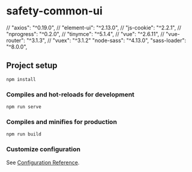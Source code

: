 # safety-common-ui

// "axios": "^0.19.0",
// "element-ui": "^2.13.0",
// "js-cookie": "^2.2.1",
// "nprogress": "^0.2.0",
// "tinymce": "^5.1.4",
// "vue": "^2.6.11",
// "vue-router": "^3.1.3",
// "vuex": "^3.1.2"
"node-sass": "^4.13.0",
"sass-loader": "^8.0.0",

## Project setup

```
npm install
```

### Compiles and hot-reloads for development

```
npm run serve
```

### Compiles and minifies for production

```
npm run build
```

### Customize configuration

See [Configuration Reference](https://cli.vuejs.org/config/).
